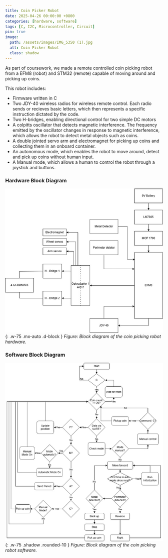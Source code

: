 ```yaml
---
title: Coin Picker Robot
date: 2025-04-26 00:00:00 +0800
categories: [hardware, software]
tags: [C, I2C, Microcontroller, Circuit] 
pin: true
image:
  path: /assets/images/IMG_5350 (1).jpg
  alt: Coin Picker Robot
  class: shadow
---
```


As part of coursework, we made a remote controlled coin picking robot from a EFM8 (robot) and STM32 (remote) capable of moving around and picking up coins. 

This robot includes:
- Firmware written in C
- Two JDY-40 wireless radios for wireless remote control. Each radio sends or recieves basic letters, which then represents a specific instruction dictated by the code.
- Two H-bridges, enabling directional control for two simple DC motors
- A colpitts oscillator that detects magnetic interference. The frequency emitted by the oscillator changes in response to magnetic interference, which allows the robot to detect metal objects such as coins.
- A double jointed servo arm and electromagnet for picking up coins and collecting them in an onboard container.
- An autonomous mode, which enables the robot to move around, detect and pick up coins without human input.
- A Manual mode, which allows a human to control the robot through a joystick and buttons. 



### Hardware Block Diagram
![Hardware Block Diagram](/assets/images/hardwareROBOT2.jpg){: .w-75 .mx-auto .d-block }
_Figure: Block diagram of the coin picking robot hardware._

### Software Block Diagram
![Software Block Diagram](/assets/images/softwareROBOT.jpg){: .w-75 .shadow .rounded-10 }
_Figure: Block diagram of the coin picking robot software._

